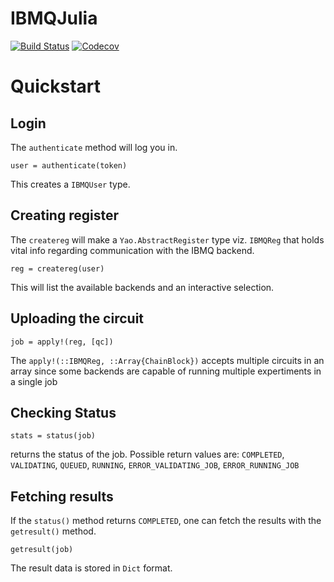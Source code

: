 # IBMQJulia

[![Build Status](https://travis-ci.com/Sov-trotter/IBMQJulia.jl.svg?branch=master)](https://travis-ci.com/Sov-trotter/IBMQJulia.jl)
[![Codecov](https://codecov.io/gh/Sov-trotter/IBMQJulia.jl/branch/master/graph/badge.svg)](https://codecov.io/gh/Sov-trotter/IBMQJulia.jl)

# Quickstart

## Login
The `authenticate` method will log you in. 
```
user = authenticate(token)
```
This creates a `IBMQUser` type.

## Creating register
The `createreg` will make a `Yao.AbstractRegister` type viz. `IBMQReg` that holds vital info regarding communication with the IBMQ backend.
```
reg = createreg(user)
```
This will list the available backends and an interactive selection.
## Uploading the circuit
```
job = apply!(reg, [qc])
```
The `apply!(::IBMQReg, ::Array{ChainBlock})` accepts multiple circuits in an array since some backends are capable of running multiple expertiments in a single job

## Checking Status
```
stats = status(job)
```
returns the status of the job. 
Possible return values are: 
`COMPLETED`, `VALIDATING`, `QUEUED`, `RUNNING`,  `ERROR_VALIDATING_JOB`, `ERROR_RUNNING_JOB`

## Fetching results
If the `status()` method returns `COMPLETED`, one can fetch the results with the `getresult()` method.
```
getresult(job)
```
The result data is stored in `Dict` format.